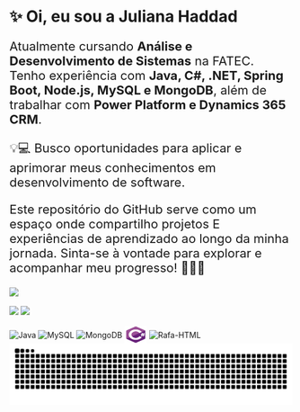 <h1>✨ Oi, eu sou a Juliana Haddad  </h1>

<p style="font-size:22px">
Atualmente cursando <strong>Análise e Desenvolvimento de Sistemas</strong> na FATEC. Tenho experiência com <strong>Java, C#, .NET, Spring Boot, Node.js, MySQL e MongoDB</strong>, além de trabalhar com <strong>Power Platform e Dynamics 365 CRM</strong>.
</p>

<p style="font-size:22px">
💡💻 Busco oportunidades para aplicar e aprimorar meus conhecimentos em desenvolvimento de software.
</p>

<p style="font-size:22px">
Este repositório do GitHub serve como um espaço onde compartilho projetos E experiências de aprendizado ao longo da minha jornada. Sinta-se à vontade para explorar e acompanhar meu progresso! 🚀🔧👾
</p>

<div> 
  <a href="https://www.linkedin.com/in/haddadj/" target="_blank"><img src="https://img.shields.io/badge/-LinkedIn-%230077B5?style=for-the-badge&logo=linkedin&logoColor=white" target="_blank"></a> 
</div>

</p>
</p>

<div>
  <img height ="180em" src= "https://github-readme-stats.vercel.app/api?username=julianahaddad&show_icons=true&theme=dracula&include_all_commits=true&count_private=true"/>
  <img height ="180em" src= "https://github-readme-stats.vercel.app/api/top-langs/?username=julianahaddad&layout=compact&langs_count=16&theme=dracula"/>
</div>

<div style="display: inline_block"><br>
  <img align="center" alt="Java" height="40" width="60" src="https://cdn.jsdelivr.net/gh/devicons/devicon@latest/icons/java/java-original.svg">
  <img align="center" alt="MySQL" height="70" width="70" src="https://cdn.jsdelivr.net/gh/devicons/devicon@latest/icons/mysql/mysql-original-wordmark.svg">
  <img align="center" alt="MongoDB" height="100" width="45" src="https://cdn.jsdelivr.net/gh/devicons/devicon@latest/icons/mongodb/mongodb-original-wordmark.svg">
  <img align="center" alt="Rafa-Csharp" height="30" width="40" src="https://raw.githubusercontent.com/devicons/devicon/master/icons/csharp/csharp-original.svg">
  <img align="center" alt="Rafa-HTML" height="30" width="40" src="https://cdn.jsdelivr.net/gh/devicons/devicon@latest/icons/html5/html5-original.svg">
  
</div>

<picture>
  <source media="(prefers-color-scheme: dark)" srcset="https://raw.githubusercontent.com/julianahaddad/julianahaddad/output/github-contribution-grid-snake-dark.svg">
  <source media="(prefers-color-scheme: light)" srcset="https://raw.githubusercontent.com/julianahaddad/julianahaddad/output/github-contribution-grid-snake.svg">
  <img alt="github contribution grid snake animation" src="https://raw.githubusercontent.com/julianahaddad/julianahaddad/output/github-contribution-grid-snake.svg">
</picture>
